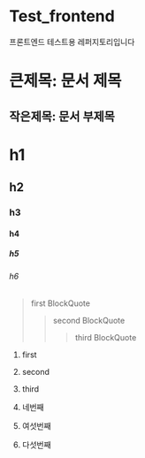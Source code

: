 # Test_frontend
프론트엔드 테스트용 레퍼지토리입니다


큰제목: 문서 제목
=============

작은제목: 문서 부제목
-------------

# h1
## h2
### h3
#### h4
##### h5
###### h6

> first BlockQuote
> > second BlockQuote
> > > third BlockQuote

1. first
2. second
3. third

4. 네번째
6. 여섯번째
5. 다섯번째
